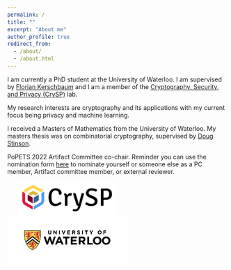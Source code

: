 ```yaml
---
permalink: /
title: ""
excerpt: "About me"
author_profile: true
redirect_from: 
  - /about/
  - /about.html
---
```

I am currently a PhD student at the University of Waterloo. I am supervised by [Florian Kerschbaum](https://cs.uwaterloo.ca/~fkerschb/) and I am a member of the  [Cryptography, Security, and Privacy (CrySP)](https://crysp.uwaterloo.ca/) lab.

My research interests are cryptography and its applications with my current focus being privacy and machine learning. 

I received a Masters of Mathematics from the University of Waterloo. My masters thesis was on combinatorial cryptography, supervised by [Doug Stinson](https://cs.uwaterloo.ca/~dstinson/).



PoPETS 2022 Artifact Committee co-chair. Reminder you can use the nomination form [here](https://docs.google.com/forms/d/e/1FAIpQLScxkw61ltTcpAwkVN5TSNRID-01-MNVyuW1b4FwP0rVufNdZQ/viewform) to nominate yourself or someone else as a PC member, Artifact committee member, or external reviewer. 


<img src="/files/crysp-logo-word-clearbg-blackfg.png" alt="CrySP Logo" width="225" hspace="25"> 
 
<img src="/files/UniversityOfWaterloo_logo_horiz_rgb.png" alt="Waterloo Logo" width="275">
 

